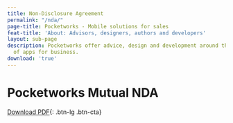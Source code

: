```yaml
---
title: Non-Disclosure Agreement
permalink: "/nda/"
page-title: Pocketworks - Mobile solutions for sales
feat-title: 'About: Advisors, designers, authors and developers'
layout: sub-page
description: Pocketworks offer advice, design and development around the implementation
  of apps for business.
download: 'true'
---
```


# Pocketworks Mutual NDA

[Download PDF](https://pocketworks-website.s3.amazonaws.com/mutual-nda.pdf){: .btn-lg .btn-cta}


